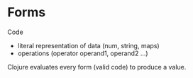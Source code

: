 # Forms
Code 
* literal representation of data (num, string, maps)
* operations (operator operand1, operand2 ...)


Clojure evaluates every form (valid code) to produce a value.
